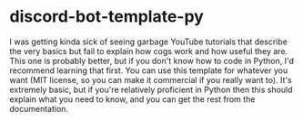 # discord-bot-template-py

I was getting kinda sick of seeing garbage YouTube tutorials that describe the very basics but fail to explain how cogs work and how useful they are. This one is probably better, but if you don't know how to code in Python, I'd recommend learning that first.
You can use this template for whatever you want (MIT license, so you can make it commercial if you really want to). It's extremely basic, but if you're relatively proficient in Python then this should explain what you need to know, and you can get the rest from the documentation.
